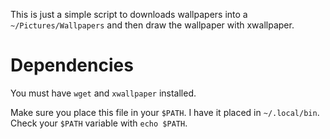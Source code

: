 This is just a simple script to downloads wallpapers into
a `~/Pictures/Wallpapers` and then draw the wallpaper with xwallpaper.

# Dependencies

You must have `wget` and `xwallpaper` installed.

Make sure you place this file in your `$PATH`. I have it placed in
`~/.local/bin`. Check your `$PATH` variable with `echo $PATH`.
